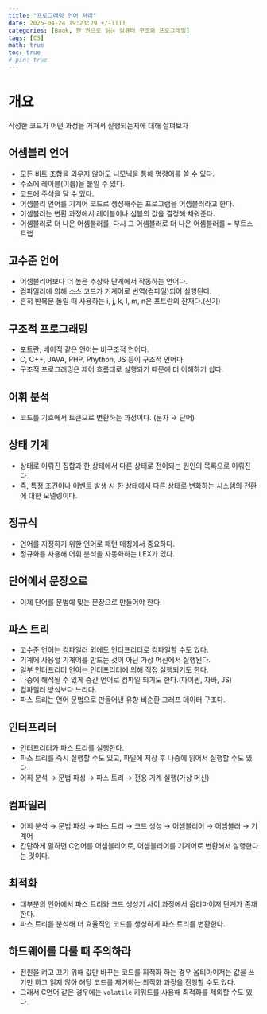 ```yaml
---
title: "프로그래밍 언어 처리"
date: 2025-04-24 19:23:29 +/-TTTT
categories: [Book, 한 권으로 읽는 컴퓨터 구조와 프로그래밍]
tags: [CS]
math: true
toc: true
# pin: true
---
```

# 개요
작성한 코드가 어떤 과정을 거쳐서 실행되는지에 대해 살펴보자  
  
## 어셈블리 언어
- 모든 비트 조합을 외우지 않아도 니모닉을 통해 명령어를 쓸 수 있다.
- 주소에 레이블(이름)을 붙일 수 있다.
- 코드에 주석을 달 수 있다.
- 어셈블리 언어를 기계어 코드로 생성해주는 프로그램을 어셈블러라고 한다.
- 어셈블러는 변환 과정에서 레이블이나 심볼의 값을 결정해 채워준다.
- 어셈블러로 더 나은 어셈블러를, 다시 그 어셈블러로 더 나은 어셈블러를 = 부트스트랩  
  
## 고수준 언어
- 어셈블리어보다 더 높은 추상화 단계에서 작동하는 언어다.
- 컴파일러에 의해 소스 코드가 기계어로 번역(컴파일)되어 실행된다.
- 흔히 반복문 돌릴 때 사용하는 i, j, k, l, m, n은 포트란의 잔재다.(신기)
  
## 구조적 프로그래밍
- 포트란, 베이직 같은 언어는 비구조적 언어다.
- C, C++, JAVA, PHP, Phython, JS 등이 구조적 언어다.
- 구조적 프로그래밍은 제어 흐름대로 실행되기 때문에 더 이해하기 쉽다.
  
## 어휘 분석
- 코드를 기호에서 토큰으로 변환하는 과정이다. (문자  &rarr; 단어)
  
## 상태 기계
- 상태로 이뤄진 집합과 한 상태에서 다른 상태로 전이되는 원인의 목록으로 이뤄진다.
- 즉, 특정 조건이나 이벤트 발생 시 한 상태에서 다른 상태로 변화하는 시스템의 전환에 대한 모델링이다.
  
## 정규식
- 언어를 지정하기 위한 언어로 패턴 매칭에서 중요하다.
- 정규화를 사용해 어휘 분석을 자동화하는 LEX가 있다.
  
## 단어에서 문장으로
- 이제 단어를 문법에 맞는 문장으로 만들어야 한다.
  
## 파스 트리
- 고수준 언어는 컴파일러 외에도 인터프리터로 컴파일할 수도 있다.
- 기계에 사용헐 기계어를 만드는 것이 아닌 가상 머신에서 실행된다.
- 일부 인터프리터 언어는 인터프리터에 의해 직접 실행되기도 한다.
- 나중에 해석될 수 있게 중간 언어로 컴파일 되기도 한다.(파이썬, 자바, JS)
- 컴파일러 방식보다 느리다.
- 파스 트리는 언어 문법으로 만들어낸 유향 비순환 그래프 데이터 구조다.
  
## 인터프리터
- 인터프리터가 파스 트리를 실행한다.
- 파스 트리를 즉시 실행할 수도 있고, 파일에 저장 후 나중에 읽어서 실행할 수도 있다.
- 어휘 분석 &rarr; 문법 파싱 &rarr; 파스 트리 &rarr; 전용 기계 실행(가상 머신)
  
## 컴파일러
- 어휘 분석 &rarr; 문법 파싱 &rarr; 파스 트리 &rarr; 코드 생성 &rarr; 어셈블리어 &rarr; 어셈블러 &rarr; 기계어
- 간단하게 말하면 C언어를 어셈블리어로, 어셈블리어를 기계어로 변환해서 실행한다는 것이다.  
  
## 최적화
- 대부분의 언어에서 파스 트리와 코드 생성기 사이 과정에서 옵티마이저 단계가 존재한다.
- 파스 트리를 분석해 더 효율적인 코드를 생성하게 파스 트리를 변환한다.
  
## 하드웨어를 다룰 때 주의하라
- 전원을 켜고 끄기 위해 값만 바꾸는 코드를 최적화 하는 경우 옵티마이저는 값을 쓰기만 하고 읽지 않아 해당 코드를 제거하는 최적화 과정을 진행할 수도 있다.
- 그래서 C언어 같은 경우에는 `volatile` 키워드를 사용해 최적화를 제외할 수도 있다.